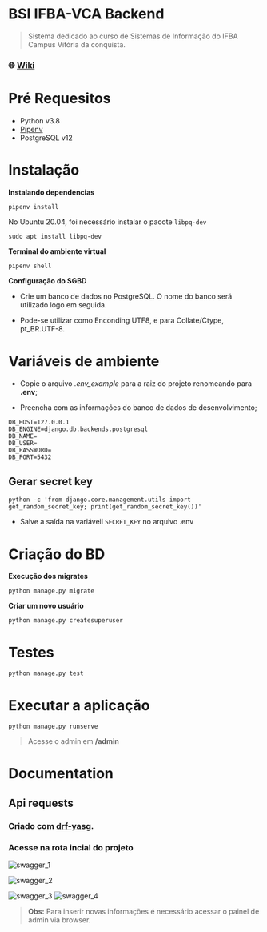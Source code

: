 # BSI IFBA-VCA Backend

> Sistema dedicado ao curso de Sistemas de Informação do IFBA Campus Vitória da conquista.

### :globe_with_meridians: [Wiki](https://github.com/flaviofilipe/bsi-ifba-backend/wiki)

# Pré Requesitos

-   Python v3.8
-   [Pipenv](https://pypi.org/project/pipenv/)
-   PostgreSQL v12

# Instalação

**Instalando dependencias**
```
pipenv install
```
No Ubuntu 20.04, foi necessário instalar o pacote `libpq-dev`
```
sudo apt install libpq-dev
```

**Terminal do ambiente virtual**
```
pipenv shell
```
**Configuração do SGBD**

-   Crie um banco de dados no PostgreSQL. O nome do banco será utilizado logo em seguida.

-   Pode-se utilizar como Enconding UTF8, e para Collate/Ctype, pt_BR.UTF-8.



# Variáveis de ambiente

-   Copie o arquivo _.env_example_ para a raiz do projeto renomeando para **.env**;

-   Preencha com as informações do banco de dados de desenvolvimento;

```
DB_HOST=127.0.0.1
DB_ENGINE=django.db.backends.postgresql
DB_NAME=
DB_USER=
DB_PASSWORD=
DB_PORT=5432
```

## Gerar secret key

    python -c 'from django.core.management.utils import get_random_secret_key; print(get_random_secret_key())'

-   Salve a saída na variáveil `SECRET_KEY` no arquivo .env

# Criação do BD

**Execução dos migrates**

    python manage.py migrate

**Criar um novo usuário**

    python manage.py createsuperuser

# Testes

    python manage.py test

# Executar a aplicação

    python manage.py runserve

> Acesse o admin em **/admin**

# Documentation

## Api requests

### Criado com [drf-yasg](https://drf-yasg.readthedocs.io/en/stable/).

### Acesse na rota incial do projeto

![swagger_1](https://github.com/flaviofilipe/bsi-ifba-backend/blob/master/docs/images/swagger_1.png?raw=true)

![swagger_2](https://github.com/flaviofilipe/bsi-ifba-backend/blob/master/docs/images/swagger_2.png?raw=true)

![swagger_3](https://github.com/flaviofilipe/bsi-ifba-backend/blob/master/docs/images/swagger_3.png?raw=true)
![swagger_4](https://github.com/flaviofilipe/bsi-ifba-backend/blob/master/docs/images/swagger_4.png?raw=true)

> **Obs:** Para inserir novas informações é necessário acessar o painel de admin via browser.
